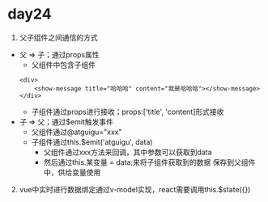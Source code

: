 # day24
1. 父子组件之间通信的方式
- 父 => 子；通过props属性
    - 父组件中包含子组件
    ```
    <div>
        <show-message title="哈哈哈" content="我是哈哈哈"></show-message>
    </div>
    ```
    - 子组件通过props进行接收；props:['title', 'content]形式接收
- 子 => 父；通过$emit触发事件
    - 父组件通过@atguigu="xxx"
    - 子组件通过this.$emit('atguigu', data)
        - 父组件通过xxx方法来回调，其中参数可以获取到data
        - 然后通过this.某变量 = data;来将子组件获取到的数据
        保存到父组件中，供给变量使用
2. vue中实时进行数据绑定通过v-model实现，react需要调用this.$state({})




